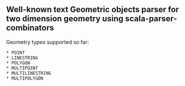 Well-known text Geometric objects parser for two dimension geometry using scala-parser-combinators
---

Geometry types supported so far:

    * POINT
    * LINESTRING
    * POLYGON
    * MULTIPOINT
    * MULTILINESTRING
    * MULTIPOLYGON
